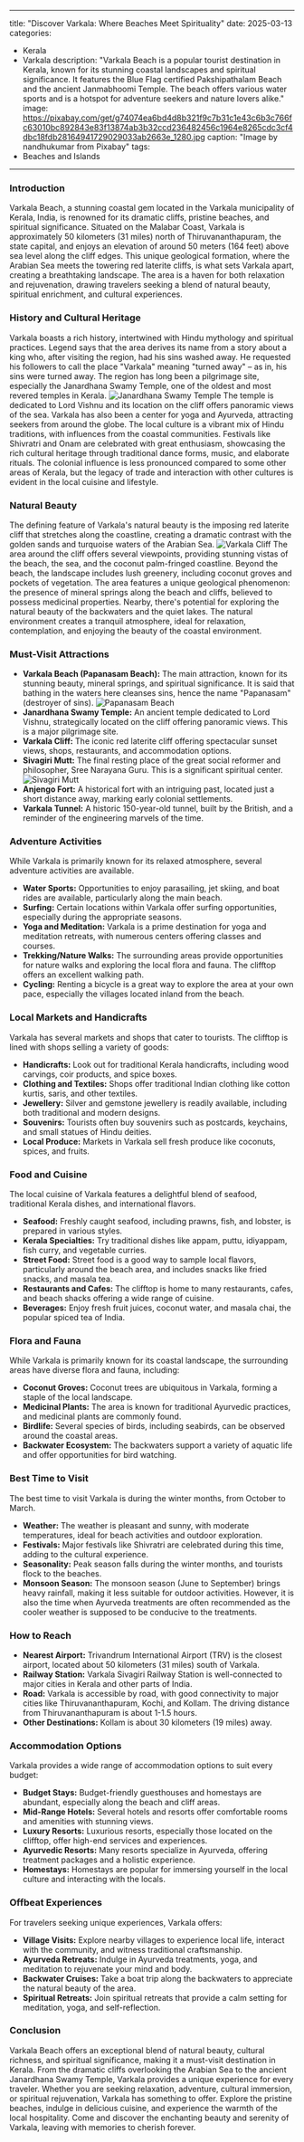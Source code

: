 
---
title: "Discover Varkala: Where Beaches Meet Spirituality"
date: 2025-03-13
categories:
  - Kerala
  - Varkala
description: "Varkala Beach is a popular tourist destination in Kerala, known for its stunning coastal landscapes and spiritual significance. It features the Blue Flag certified Pakshipathalam Beach and the ancient Janmabhoomi Temple. The beach offers various water sports and is a hotspot for adventure seekers and nature lovers alike."
image: https://pixabay.com/get/g74074ea6bd4d8b321f9c7b31c1e43c6b3c766fc63010bc892843e83f13874ab3b32ccd236482456c1964e8265cdc3cf4dbc18fdb28164941729029033ab2663e_1280.jpg
caption: "Image by nandhukumar from Pixabay"
tags: 
  - Beaches and Islands
---


### **Introduction**

Varkala Beach, a stunning coastal gem located in the Varkala municipality of Kerala, India, is renowned for its dramatic cliffs, pristine beaches, and spiritual significance. Situated on the Malabar Coast, Varkala is approximately 50 kilometers (31 miles) north of Thiruvananthapuram, the state capital, and enjoys an elevation of around 50 meters (164 feet) above sea level along the cliff edges. This unique geological formation, where the Arabian Sea meets the towering red laterite cliffs, is what sets Varkala apart, creating a breathtaking landscape. The area is a haven for both relaxation and rejuvenation, drawing travelers seeking a blend of natural beauty, spiritual enrichment, and cultural experiences.

### **History and Cultural Heritage**

Varkala boasts a rich history, intertwined with Hindu mythology and spiritual practices. Legend says that the area derives its name from a story about a king who, after visiting the region, had his sins washed away. He requested his followers to call the place "Varkala" meaning "turned away" – as in, his sins were turned away. The region has long been a pilgrimage site, especially the Janardhana Swamy Temple, one of the oldest and most revered temples in Kerala. <img src="placeholder_image_tag_janardhana_temple.jpg" alt="Janardhana Swamy Temple"> The temple is dedicated to Lord Vishnu and its location on the cliff offers panoramic views of the sea. Varkala has also been a center for yoga and Ayurveda, attracting seekers from around the globe. The local culture is a vibrant mix of Hindu traditions, with influences from the coastal communities. Festivals like Shivratri and Onam are celebrated with great enthusiasm, showcasing the rich cultural heritage through traditional dance forms, music, and elaborate rituals. The colonial influence is less pronounced compared to some other areas of Kerala, but the legacy of trade and interaction with other cultures is evident in the local cuisine and lifestyle.

### **Natural Beauty**

The defining feature of Varkala's natural beauty is the imposing red laterite cliff that stretches along the coastline, creating a dramatic contrast with the golden sands and turquoise waters of the Arabian Sea. <img src="placeholder_image_tag_varkala_cliff.jpg" alt="Varkala Cliff"> The area around the cliff offers several viewpoints, providing stunning vistas of the beach, the sea, and the coconut palm-fringed coastline. Beyond the beach, the landscape includes lush greenery, including coconut groves and pockets of vegetation. The area features a unique geological phenomenon: the presence of mineral springs along the beach and cliffs, believed to possess medicinal properties. Nearby, there's potential for exploring the natural beauty of the backwaters and the quiet lakes. The natural environment creates a tranquil atmosphere, ideal for relaxation, contemplation, and enjoying the beauty of the coastal environment.

### **Must-Visit Attractions**

*   **Varkala Beach (Papanasam Beach):** The main attraction, known for its stunning beauty, mineral springs, and spiritual significance. It is said that bathing in the waters here cleanses sins, hence the name "Papanasam" (destroyer of sins).
    <img src="placeholder_image_tag_papanasam_beach.jpg" alt="Papanasam Beach">
*   **Janardhana Swamy Temple:** An ancient temple dedicated to Lord Vishnu, strategically located on the cliff offering panoramic views. This is a major pilgrimage site.
*   **Varkala Cliff:** The iconic red laterite cliff offering spectacular sunset views, shops, restaurants, and accommodation options.
*   **Sivagiri Mutt:** The final resting place of the great social reformer and philosopher, Sree Narayana Guru. This is a significant spiritual center. <img src="placeholder_image_tag_sivagiri_mutt.jpg" alt="Sivagiri Mutt">
*   **Anjengo Fort:** A historical fort with an intriguing past, located just a short distance away, marking early colonial settlements.
*   **Varkala Tunnel:** A historic 150-year-old tunnel, built by the British, and a reminder of the engineering marvels of the time.

### **Adventure Activities**

While Varkala is primarily known for its relaxed atmosphere, several adventure activities are available.

*   **Water Sports:** Opportunities to enjoy parasailing, jet skiing, and boat rides are available, particularly along the main beach.
*   **Surfing:** Certain locations within Varkala offer surfing opportunities, especially during the appropriate seasons.
*   **Yoga and Meditation:** Varkala is a prime destination for yoga and meditation retreats, with numerous centers offering classes and courses.
*   **Trekking/Nature Walks:** The surrounding areas provide opportunities for nature walks and exploring the local flora and fauna. The clifftop offers an excellent walking path.
*   **Cycling:** Renting a bicycle is a great way to explore the area at your own pace, especially the villages located inland from the beach.

### **Local Markets and Handicrafts**

Varkala has several markets and shops that cater to tourists. The clifftop is lined with shops selling a variety of goods:

*   **Handicrafts:** Look out for traditional Kerala handicrafts, including wood carvings, coir products, and spice boxes.
*   **Clothing and Textiles:** Shops offer traditional Indian clothing like cotton kurtis, saris, and other textiles.
*   **Jewellery:** Silver and gemstone jewellery is readily available, including both traditional and modern designs.
*   **Souvenirs:** Tourists often buy souvenirs such as postcards, keychains, and small statues of Hindu deities.
*   **Local Produce:** Markets in Varkala sell fresh produce like coconuts, spices, and fruits.

### **Food and Cuisine**

The local cuisine of Varkala features a delightful blend of seafood, traditional Kerala dishes, and international flavors.

*   **Seafood:** Freshly caught seafood, including prawns, fish, and lobster, is prepared in various styles.
*   **Kerala Specialties:** Try traditional dishes like appam, puttu, idiyappam, fish curry, and vegetable curries.
*   **Street Food:** Street food is a good way to sample local flavors, particularly around the beach area, and includes snacks like fried snacks, and masala tea.
*   **Restaurants and Cafes:** The clifftop is home to many restaurants, cafes, and beach shacks offering a wide range of cuisine.
*   **Beverages:** Enjoy fresh fruit juices, coconut water, and masala chai, the popular spiced tea of India.

### **Flora and Fauna**

While Varkala is primarily known for its coastal landscape, the surrounding areas have diverse flora and fauna, including:

*   **Coconut Groves:** Coconut trees are ubiquitous in Varkala, forming a staple of the local landscape.
*   **Medicinal Plants:** The area is known for traditional Ayurvedic practices, and medicinal plants are commonly found.
*   **Birdlife:** Several species of birds, including seabirds, can be observed around the coastal areas.
*   **Backwater Ecosystem:** The backwaters support a variety of aquatic life and offer opportunities for bird watching.

### **Best Time to Visit**

The best time to visit Varkala is during the winter months, from October to March.

*   **Weather:** The weather is pleasant and sunny, with moderate temperatures, ideal for beach activities and outdoor exploration.
*   **Festivals:** Major festivals like Shivratri are celebrated during this time, adding to the cultural experience.
*   **Seasonality:** Peak season falls during the winter months, and tourists flock to the beaches.
*   **Monsoon Season:** The monsoon season (June to September) brings heavy rainfall, making it less suitable for outdoor activities. However, it is also the time when Ayurveda treatments are often recommended as the cooler weather is supposed to be conducive to the treatments.

### **How to Reach**

*   **Nearest Airport:** Trivandrum International Airport (TRV) is the closest airport, located about 50 kilometers (31 miles) south of Varkala.
*   **Railway Station:** Varkala Sivagiri Railway Station is well-connected to major cities in Kerala and other parts of India.
*   **Road:** Varkala is accessible by road, with good connectivity to major cities like Thiruvananthapuram, Kochi, and Kollam. The driving distance from Thiruvananthapuram is about 1-1.5 hours.
*   **Other Destinations:** Kollam is about 30 kilometers (19 miles) away.

### **Accommodation Options**

Varkala provides a wide range of accommodation options to suit every budget:

*   **Budget Stays:** Budget-friendly guesthouses and homestays are abundant, especially along the beach and cliff areas.
*   **Mid-Range Hotels:** Several hotels and resorts offer comfortable rooms and amenities with stunning views.
*   **Luxury Resorts:** Luxurious resorts, especially those located on the clifftop, offer high-end services and experiences.
*   **Ayurvedic Resorts:** Many resorts specialize in Ayurveda, offering treatment packages and a holistic experience.
*   **Homestays:** Homestays are popular for immersing yourself in the local culture and interacting with the locals.

### **Offbeat Experiences**

For travelers seeking unique experiences, Varkala offers:

*   **Village Visits:** Explore nearby villages to experience local life, interact with the community, and witness traditional craftsmanship.
*   **Ayurveda Retreats:** Indulge in Ayurveda treatments, yoga, and meditation to rejuvenate your mind and body.
*   **Backwater Cruises:** Take a boat trip along the backwaters to appreciate the natural beauty of the area.
*   **Spiritual Retreats:** Join spiritual retreats that provide a calm setting for meditation, yoga, and self-reflection.

### **Conclusion**

Varkala Beach offers an exceptional blend of natural beauty, cultural richness, and spiritual significance, making it a must-visit destination in Kerala. From the dramatic cliffs overlooking the Arabian Sea to the ancient Janardhana Swamy Temple, Varkala provides a unique experience for every traveler. Whether you are seeking relaxation, adventure, cultural immersion, or spiritual rejuvenation, Varkala has something to offer. Explore the pristine beaches, indulge in delicious cuisine, and experience the warmth of the local hospitality. Come and discover the enchanting beauty and serenity of Varkala, leaving with memories to cherish forever.


